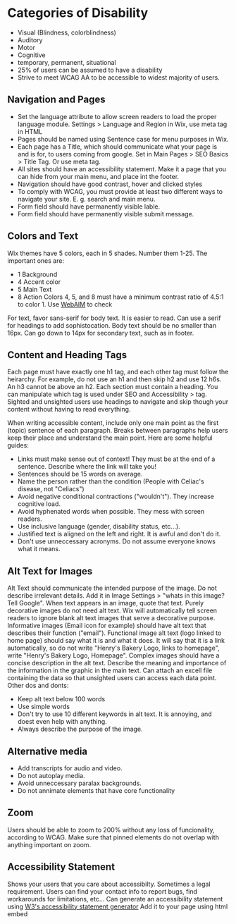 # Categories of Disability
- Visual (Blindness, colorblindness)
- Auditory
- Motor
- Cognitive
- temporary, permanent, situational
- 25% of users can be assumed to have a disability
- Strive to meet WCAG AA to be accessible to widest majority of users.


## Navigation and Pages
- Set the language attribute to allow screen readers to load the proper language module. Settings > Language and Region in Wix, use meta tag in HTML
- Pages should be named using Sentence case for menu purposes in Wix.
- Each page has a Title, which should communicate what your page is and is for, to users coming from google. Set in Main Pages > SEO Basics > Title Tag. Or use meta tag.
- All sites should have an accessibility statement. Make it a page that you can hide from your main menu, and place int the footer.
- Navigation should have good contrast, hover and clicked styles
- To comply with WCAG, you must provide at least two different ways to navigate your site. E. g. search and main menu.
- Form field should have permanently visible lable.
- Form field should have permanently visible submit message.
  
## Colors and Text
Wix themes have 5 colors, each in 5 shades. Number them 1-25. The important ones are:
- 1 Background
- 4 Accent color
- 5 Main Text
- 8 Action
Colors 4, 5, and 8 must have a minimum contrast ratio of 4.5:1 to color 1. Use [WebAIM](https://webaim.org/resources/contrastchecker/) to check

For text, favor sans-serif for body text. It is easier to read. Can use a serif for headings to add sophistocation.  Body text should be no smaller than 16px. Can go down to 14px for secondary text, such as in footer.

## Content and Heading Tags
Each page must have exactly one h1 tag, and each other tag must follow the heirarchy. For example, do not use an h1 and then skip h2 and use 12 h6s. An h3 cannot be above an h2. Each section must contain a heading. You can manipulate which tag is used under SEO and Accessibility > tag. Sighted and unsighted users use headings to navigate and skip though your content without having to read everything.

When writing accessible content, include only one main point as the first (topic) sentence of each paragraph. Breaks between paragraphs help users keep their place and understand the main point. Here are some helpful guides:
- Links must make sense out of context! They must be at the end of a sentence. Describe where the link will take you!
- Sentences should be 15 words on average.
- Name the person rather than the condition (People with Celiac's disease, not "Celiacs")
- Avoid negative conditional contractions ("wouldn't"). They increase cognitive load.
- Avoid hyphenated words when possible. They mess with screen readers.
- Use inclusive language (gender, disability status, etc...).
- Justified text is aligned on the left and right. It is awful and don't do it.
- Don't use unneccessary acronyms. Do not assume everyone knows what it means.

## Alt Text for Images
Alt Text should communicate the intended purpose of the image. Do not describe irrelevant details. Add it in Image Settings > "whats in this image? Tell Google". When text appears in an image, quote that text. Purely decorative images do not need alt text. Wix will automatically tell screen readers to ignore blank alt text images that serve a decorative purpose. Informative images (Email icon for example) should have alt text that describes their function ("email"). Functional image alt text (logo linked to home page) should say what it is and what it does. It will say that it is a link automatically, so do not write "Henry's Bakery Logo, links to homepage", write "Henry's Bakery Logo, Homepage". Complex images should have a concise description in the alt text. Describe the meaning and importance of the information in the graphic in the main text. Can attach an excell file containing the data so that unsighted users can access each data point.  Other dos and donts:
- Keep alt text below 100 words
- Use simple words
- Don't try to use 10 different keywords in alt text. It is annoying, and doest even help with anything.
- Always describe the purpose of the image.

## Alternative media
- Add transcripts for audio and video. 
- Do not autoplay media.
- Avoid unneccessary paralax backgrounds.
- Do not annimate elements that have core functionality

## Zoom
Users should be able to zoom to 200% without any loss of funcionality, according to WCAG. Make sure that pinned elements do not overlap with anything important on zoom. 

## Accessibility Statement
Shows your users that you care about accessibilty. Sometimes a legal requirement. Users can find your contact info to report bugs, find workarounds for limitations, etc...
Can generate an accessibility statement using [W3's accessibility statement generator](https://www.w3.org/WAI/planning/statements/generator/#create)
Add it to your page using html embed
